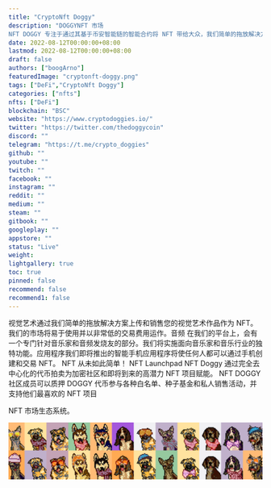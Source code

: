 ```yaml
---
title: "CryptoNft Doggy"
description: "DOGGYNFT 市场
NFT DOGGY 专注于通过其基于币安智能链的智能合约将 NFT 带给大众，我们简单的拖放解决方案"
date: 2022-08-12T00:00:00+08:00
lastmod: 2022-08-12T00:00:00+08:00
draft: false
authors: ["boogArno"]
featuredImage: "cryptonft-doggy.png"
tags: ["DeFi","CryptoNft Doggy"]
categories: ["nfts"]
nfts: ["DeFi"]
blockchain: "BSC"
website: "https://www.cryptodoggies.io/"
twitter: "https://twitter.com/thedoggycoin"
discord: ""
telegram: "https://t.me/crypto_doggies"
github: ""
youtube: ""
twitch: ""
facebook: ""
instagram: ""
reddit: ""
medium: ""
steam: ""
gitbook: ""
googleplay: ""
appstore: ""
status: "Live"
weight: 
lightgallery: true
toc: true
pinned: false
recommend: false
recommend1: false
---
```

<p>视觉艺术通过我们简单的拖放解决方案上传和销售您的视觉艺术作品作为 NFT。我们的市场将易于使用并以非常低的交易费用运作。音频 在我们的平台上，会有一个专门针对音乐家和音频发烧友的部分。我们将实施面向音乐家和音乐行业的独特功能。应用程序我们即将推出的智能手机应用程序将使任何人都可以通过手机创建和交易 NFT。 NFT 从未如此简单！ NFT Launchpad NFT Doggy 通过完全去中心化的代币拍卖为加密社区和即将到来的高潜力 NFT 项目赋能。 NFT DOGGY 社区成员可以质押 DOGGY 代币参与各种白名单、种子基金和私人销售活动，并支持他们最喜欢的 NFT 项目</p>
<p>NFT 市场生态系统。</p>

![doggy_all](doggy_all.png)
